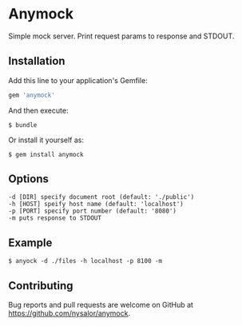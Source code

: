# Anymock

Simple mock server.
Print request params to response and STDOUT.

## Installation

Add this line to your application's Gemfile:

```ruby
gem 'anymock'
```

And then execute:

    $ bundle

Or install it yourself as:

    $ gem install anymock

## Options

```
-d [DIR] specify document root (default: './public')
-h [HOST] speify host name (default: 'localhost')
-p [PORT] specify port number (default: '8080')
-m puts response to STDOUT
```

## Example

    $ anyock -d ./files -h localhost -p 8100 -m

## Contributing

Bug reports and pull requests are welcome on GitHub at https://github.com/nysalor/anymock.
